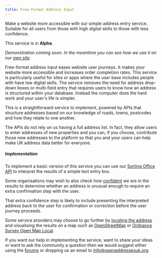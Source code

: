 ```yaml
---
title: Free-Format Address Input
---
```


Make a website more accessible with our simple address entry service. Suitable for all users from those with high digital skills to those with less confidence.

This service is in **Alpha**.

*Demonstration coming soon. In the meantime you can see how we use it on our [own site](/get-involved/add-an-address).*

Free-format address input eases website user journeys. It makes your website more accessible and increases order completion rates. This service is particularly useful for sites or apps where the user base includes people with have low digital skills. The service removes the need for address drop-down boxes or multi-field entry that requires users to know how an address is structured within your database. Instead the computer does the hard work and your user's life is simpler.

This is a straightforward service to implement, powered by APIs that structure addresses based on our knowledge of roads, towns, postcodes and how they relate to one another.

The APIs do not rely on us having a full address list. In fact, they allow users to enter addresses of new properties and you can, if you choose, contribute those new addresses to the platform so that you and your users can help make UK address data better for everyone.

##### Implementation

To implement a basic version of this service you can use our [Sorting Office API](/developers/sortingoffice) to interpret the results of a simple text entry box.

Some organisations may wish to also check how [confident](/developers/confidence) we are in the results to determine whether an address is unusual enough to require an extra confirmation step with the user.

That extra confidence step is likely to include presenting the interpreted address back to the user for confirmation or correction before the user journey proceeds.

Some service providers may choose to go further by [locating the address](/services/locate-addresses) and visualising the results on a map such as [OpenStreetMap](http://www.openstreetmap.org/) or [Ordnance Survey Open Map Local](http://www.ordnancesurvey.co.uk/business-and-government/products/os-open-map-local.html).

If you want our help in implementing the service, want to share your ideas or want to ask the community a question then we would suggest either using the [forums](https://github.com/OpenAddressesUK/forum) or dropping us an email to [info@openaddressesuk.org](mailto:info@openaddressesuk.org).